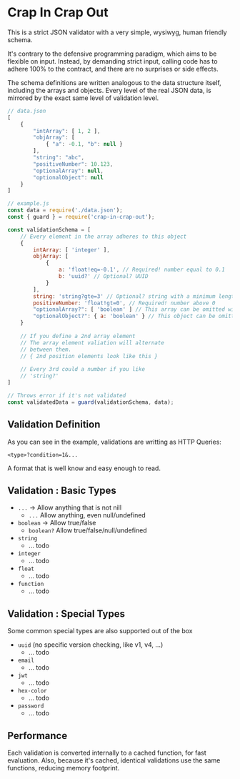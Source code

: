 # Crap In Crap Out

This is a strict JSON validator with a very simple, wysiwyg, human friendly schema.

It's contrary to the defensive programming paradigm, which aims to be flexible on input.
Instead, by demanding strict input, calling code has to adhere 100% to the contract,
and there are no surprises or side effects.

The schema definitions are written analogous to the data structure itself,
including the arrays and objects. Every level of the real JSON data,
is mirrored by the exact same level of validation level.

```js
// data.json
[
	{
		"intArray": [ 1, 2 ],
		"objArray": [
			{ "a": -0.1, "b": null }
		],
		"string": "abc",
		"positiveNumber": 10.123,
		"optionalArray": null,
		"optionalObject": null
	}
]

// example.js
const data = require('./data.json');
const { guard } = require('crap-in-crap-out');

const validationSchema = [
	// Every element in the array adheres to this object
	{
		intArray: [ 'integer' ],
		objArray: [
			{
				a: 'float!eq=-0.1', // Required! number equal to 0.1
				b: 'uuid?' // Optional? UUID
			}
		],
		string: 'string?gte=3' // Optional? string with a minimum length of 3
		positiveNumber: 'float!gt=0', // Required! number above 0
		"optionalArray?": [ 'boolean' ] // This array can be omitted with a trailing ? in the key
		"optionalObject?": { a: 'boolean' } // This object can be omitted with a trailing ? in the key
	}
	
	// If you define a 2nd array element
	// The array element valiation will alternate
	// between them.
	// { 2nd position elements look like this }
	
	// Every 3rd could a number if you like
	// 'string?'
]

// Throws error if it's not validated
const validatedData = guard(validationSchema, data);
```

## Validation Definition

As you can see in the example, validations are writting as HTTP Queries:

`<type>?condition=1&...`

A format that is well know and easy enough to read.

## Validation : Basic Types

- `...` -> Allow anything that is not nill
    - `...` Allow anything, even null/undefined
- `boolean` -> Allow true/false
    - `boolean?` Allow true/false/null/undefined
- `string`
    - ... todo
- `integer`
    - ... todo
- `float`
    - ... todo
- `function`
    - ... todo

## Validation : Special Types

Some common special types are also supported out of the box

- `uuid` (no specific version checking, like v1, v4, ...)
    - ... todo
- `email`
    - ... todo
- `jwt`
    - ... todo
- `hex-color`
    - ... todo
- `password`
    - ... todo

## Performance

Each validation is converted internally to a cached function,
for fast evaluation. Also, because it's cached, identical validations
use the same functions, reducing memory footprint.
